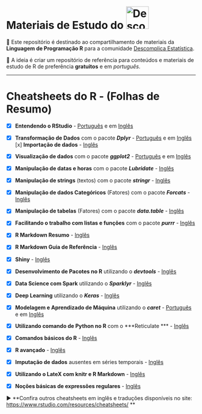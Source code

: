 # Materiais de Estudo do <a  href="https://www.instagram.com/descomplicaestatistica/"> <img src="https://www.cbib.cl/wp-content/uploads/2019/10/Logo-RStudio-imagen-destacada.png" title="Descomplica Estatistica" class="center" width="60">  </a>  

:file_folder: Este repositório é destinado ao compartilhamento de materiais da **Linguagem de Programação R** para a comunidade
[Descomplica Estatística](https://www.instagram.com/descomplicaestatistica/). 

:pushpin: A ideia é criar um repositório de referência para conteúdos e materiais de estudo de R de preferência **gratuitos** e em *português*. 


------

# Cheatsheets do R - (Folhas de Resumo) 

- [x] **Entendendo o RStudio** - [Português](https://github.com/rstudio/cheatsheets/raw/master/translations/portuguese/rstudio-IDE-cheatsheet-portuguese.pdf) e em [Inglês](https://github.com/rstudio/cheatsheets/raw/master/rstudio-ide.pdf)
- [x] **Transformação de Dados** com o pacote ***Dplyr*** - [Português](https://github.com/rstudio/cheatsheets/raw/master/translations/portuguese/data-wrangling-cheatsheet-portuguese.pdf) e em [Inglês](https://github.com/rstudio/cheatsheets/raw/master/data-transformation.pdf) [x] **Importação de dados** - [Inglês](https://github.com/rstudio/cheatsheets/raw/master/data-import.pdf) 
- [x] **Visualização de dados** com o pacote ***ggplot2*** -  [Português](https://github.com/rstudio/cheatsheets/raw/master/translations/portuguese/ggplot2-cheatsheet-portuguese.pdf) e em [Inglês](https://github.com/rstudio/cheatsheets/raw/master/data-visualization-2.1.pdf)
- [x] **Manipulação de datas e horas** com o pacote ***Lubridate*** - [Inglês](https://github.com/rstudio/cheatsheets/raw/master/lubridate.pdf) 
- [x] **Manipulação de strings** (textos) com o pacote ***stringr*** - [Inglês](https://github.com/rstudio/cheatsheets/raw/master/strings.pdf) 
- [x] **Manipulação de dados Categóricos** (Fatores) com o pacote ***Forcats*** - [Inglês](https://github.com/rstudio/cheatsheets/raw/master/strings.pdf) 
- [x] **Manipulação de tabelas** (Fatores) com o pacote ***data.table*** - [Inglês](https://github.com/rstudio/cheatsheets/raw/master/datatable.pdf) 
- [x] **Facilitando o trabalho com listas e funções** com o pacote ***purrr*** - [Inglês](https://github.com/rstudio/cheatsheets/raw/master/purrr.pdf) 
- [x] **R Markdown Resumo** - [Inglês](https://github.com/rstudio/cheatsheets/raw/master/rmarkdown-2.0.pdf) 
- [x] **R Markdown Guia de Referência** - [Inglês](https://www.rstudio.com/wp-content/uploads/2015/03/rmarkdown-reference.pdf) 
- [x] **Shiny** - [Inglês](https://github.com/rstudio/cheatsheets/raw/master/shiny.pdf) 
- [x] **Desenvolvimento de Pacotes no R** utilizando o ***devtools*** - [Inglês](https://github.com/rstudio/cheatsheets/raw/master/package-development.pdf) 
- [x] **Data Science com Spark** utilizando o ***Sparklyr*** - [Inglês](https://github.com/rstudio/cheatsheets/raw/master/sparklyr.pdf) 
- [x] **Deep Learning** utilizando o ***Keras*** - [Inglês](https://github.com/rstudio/cheatsheets/raw/master/keras.pdf) 
- [x] **Modelagem e Aprendizado de Máquina** utilizando o ***caret*** - [Português](https://github.com/rstudio/cheatsheets/raw/master/translations/portuguese/Caret-cheatsheet-portuguese.pdf) e em [Inglês](https://github.com/rstudio/cheatsheets/raw/master/caret.pdf) 
- [x] **Utilizando comando de Python no R** com o ***Reticulate *** - [Inglês](https://github.com/rstudio/cheatsheets/raw/master/reticulate.pdf) 
- [x] **Comandos básicos do R** - [Inglês](http://github.com/rstudio/cheatsheets/raw/master/base-r.pdf) 
- [x] **R avançado** - [Inglês](https://www.rstudio.com/wp-content/uploads/2016/02/advancedR.pdf) 
- [x] **Imputação de dados** ausentes em séries temporais - [Inglês](https://github.com/rstudio/cheatsheets/raw/master/imputeTS.pdf) 
- [x] **Utilizando o LateX com knitr e R Markdown** - [Inglês](https://wch.github.io/latexsheet/) 
- [x] **Noções básicas de expressões regulares** - [Inglês](https://wch.github.io/latexsheet/)


:arrow_forward: **Confira outros cheatsheets em inglês e traduções disponíveis no site: https://www.rstudio.com/resources/cheatsheets/ **


